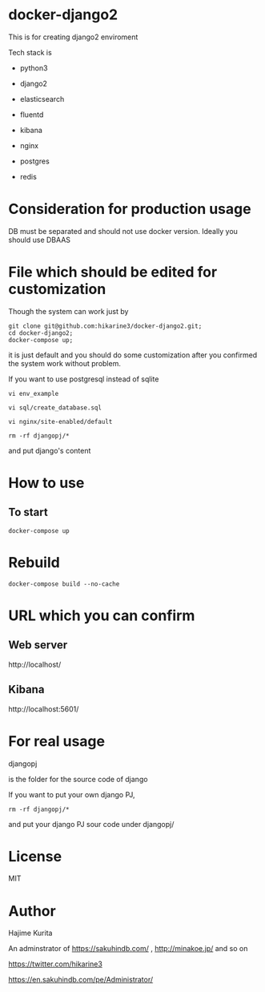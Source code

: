 # docker-django2

This is for creating django2 enviroment

Tech stack is

- python3

- django2

- elasticsearch

- fluentd

- kibana

- nginx

- postgres

- redis

# Consideration for production usage

DB must be separated and should not use docker version. Ideally you should use DBAAS

# File which should be edited for customization

Though the system can work just by

```
git clone git@github.com:hikarine3/docker-django2.git;
cd docker-django2;
docker-compose up;
```

it is just default and you should do some customization after you confirmed the system work without problem.

If you want to use postgresql instead of sqlite

```
vi env_example
```

```
vi sql/create_database.sql
```

```
vi nginx/site-enabled/default
```

```
rm -rf djangopj/*
```
and put django's content

# How to use

## To start

```
docker-compose up
```

# Rebuild

```
docker-compose build --no-cache
```

# URL which you can confirm

## Web server
http://localhost/


## Kibana
http://localhost:5601/

# For real usage

djangopj

is the folder for the source code of django

If you want to put your own django PJ,

```
rm -rf djangopj/*
```

and put your django PJ sour code under djangopj/

# License

MIT

# Author

Hajime Kurita

An adminstrator of https://sakuhindb.com/ , http://minakoe.jp/ and so on

https://twitter.com/hikarine3

https://en.sakuhindb.com/pe/Administrator/
